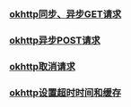 ### [okhttp同步、异步GET请求](https://github.com/ningbaoqi/ComputerNetWork/commit/ae0d5de1190750e82d5da87a5078583012e6273c)
### [okhttp异步POST请求](https://github.com/ningbaoqi/ComputerNetWork/commit/64db528f12823f8ec8d8687c65bfe4982158dbca)
### [okhttp取消请求](https://github.com/ningbaoqi/ComputerNetWork/commit/2e8e4388ad185476ad52fd31000c9d04b29714fc)
### [okhttp设置超时时间和缓存](https://github.com/ningbaoqi/ComputerNetWork/commit/2219dc1f993ef359296d132a811a9469e932349c)
